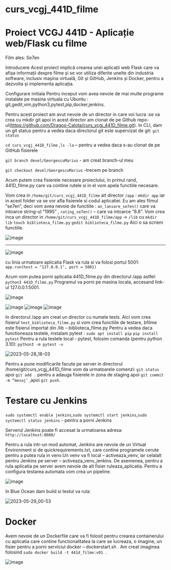 # curs_vcgj_441D_filme

# Proiect VCGJ 441D - Aplicație web/Flask cu filme
Film ales: Se7en

Introducere
Acest proiect implică crearea unei aplicații web Flask care va afișa informații despre filme și se vor utiliza diferite unelte din industria software, inclusiv mașina virtuală, Git și GitHub, Jenkins și Docker, pentru a dezvolta și implementa aplicația.

Configurare initiala
Pentru inceput vom avea nevoie de mai multe programe instalate pe masina virtuala cu Ubuntu : git,gedit,vim,python3,pytest,pip,docker,jenkins.

Pentru acest proiect am avut nevoie de un director in care voi lucra :se va crea cu mkdir git apoi in acest director am clonat de pe Github repo-ul(https://github.com/Dragos-Calota/curs_vcgj_441D_filme.git). In CLI, dam un git status pentru a vedea daca directorul git este supervizat de git: `git status`

`cd curs_vcgj_441D_filme` ,`ls -la` – pentru a vedea daca s-au clonat de pe GitHub fisierele 

`git branch devel/GeorgescuMarius` - am creat branch-ul meu

`git checkout devel/GeorgescuMarius` -trecem pe branch 

Acum putem crea fisierele necesare proiectului, in primul rand, 441D_filme.py care va contine rutele si in el vom apela functiile necesare.

Vom crea in `/home/git/curs_vcgj_441D_filme` alt director `/app` :  `mkdir app` iar in acest folder va se vor afla fisierele si codul aplicatiei.
Eu am ales filmul “se7en”, deci vom avea nevoie de functiile :  `an_lansare_se7en()` care va intoarce string-ul “1995” , `rating_se7en()` – care va intoarce “8.6”.
Vom crea inca un director in `/home/git/curs_vcgj_441D_filme/app` -> `/lib`  cu `mkdir lib`
`touch biblioteca_filme.py` `gedit biblioteca_filme.py` Aici o sa scriem functiile.


![image](https://github.com/Dragos-Calota/curs_vcgj_441D_filme/assets/103530922/7b515f56-d16b-47dc-9125-b6161cd941e6)

______________________________________________________________________________________________________________________

![image](https://github.com/Dragos-Calota/curs_vcgj_441D_filme/assets/103530922/77272d94-6218-42cd-8104-7e2f15917115)


cu linia urmatoare aplicatia Flask va rula si va folosi portul 5001:
`app.run(host = "127.0.0.1", port = 5001)`

Acum vom putea porni aplicatia 441D_filme.py din directorul /app astfel: `python3 441D_filme.py` Programul va porni pe masina locala, accesand link-ul 127.0.0.1:5001.

![image](https://github.com/Dragos-Calota/curs_vcgj_441D_filme/assets/103530922/f1115181-b742-4fb5-b2b6-5c079de01581)

![image](https://github.com/Dragos-Calota/curs_vcgj_441D_filme/assets/103530922/18bd77a5-6e02-4ebc-9977-cdbb1877880d)
![image](https://github.com/Dragos-Calota/curs_vcgj_441D_filme/assets/103530922/5661270a-2538-4076-93c0-135341c88148)
![image](https://github.com/Dragos-Calota/curs_vcgj_441D_filme/assets/103530922/d9f867db-b0b6-4fea-843b-877212b267b8)


In directorul /app am creat un director cu numele tests. Aici vom crea fisierul `test_biblioteca_filme.py` si vom crea functiile de testare, bfilme este fisierul importat din /lib – biblioteca_filme.py Pentru a vedea daca functioneaza testele, instalam pytest : `sudo apt install pip` `pip install pytest`
Pentru a rula testele local - pytest, folosim comanda (pentru python 3.10): `python3 -m pytest -v`

![2023-05-28_18-03](https://github.com/Dragos-Calota/curs_vcgj_441D_filme/assets/103530922/dd0e65f1-69c2-48a8-8298-e80ccad7ec6f)

Pentru a pune modificarile facute pe server in directorul /home/git/curs_vcgj_441D_filme vom da urmatoarele comenzi:
`git status` apoi `git add .` pentru a adauga fisierele in zona de staging apoi  `git commit -m “mesaj’` ,apoi 
`git push`.


# Testare cu Jenkins

`sudo systemctl enable jenkins`,`sudo systemctl start jenkins`,`sudo systemctl status jenkins` - pentru a porni Jenkins

Serverul Jenkins poate fi accesat la urmatoarea adresa: `http://localhost:8080/`

Pentru a rula intr-un mod automat, Jenkins are nevoie de un Virtual Environment si de quickrequirements.txt, care contine programele cerute pentru a putea rula in venv.Un venv va fi local – activeaza_venv, iar celalalt pentru Jenkins pe server – activeaza_venv_jenkins.
De asemenea, pentru a rula aplicatia pe server avem nevoie de alt fisier ruleaza_aplicatia. Pentru a configura testarea automata vom crea un pipeline.

![image](https://github.com/Dragos-Calota/curs_vcgj_441D_filme/assets/103530922/d3f3c8da-0cbf-47e1-9b4a-053e36740677)


In Blue Ocean dam build si testul va rula:

![2023-05-29_00-53](https://github.com/Dragos-Calota/curs_vcgj_441D_filme/assets/103530922/090a29ea-aae7-4ef9-9a83-d54d1040ecea)


# Docker
Avem nevoie de un Dockerfile care va fi folosit pentru crearea containerului cu aplicatia care contine functionalitatea la care se lucreaza, o imagine, un fisier pentru a porni serviciul docker – dockerstart.sh . Am creat imaginea folosind `sudo docker build -t 441d_filme:v01 .`

![image](https://github.com/Dragos-Calota/curs_vcgj_441D_filme/assets/103530922/79d53ae3-ab30-4a3b-a654-6e18dda707b5)
